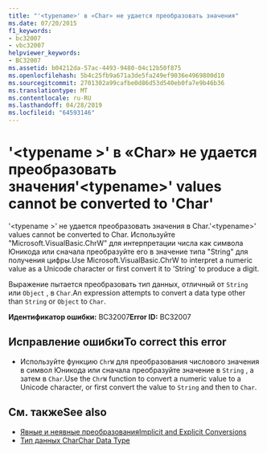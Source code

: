 ```yaml
---
title: "'<typename>' в «Char» не удается преобразовать значения"
ms.date: 07/20/2015
f1_keywords:
- bc32007
- vbc32007
helpviewer_keywords:
- BC32007
ms.assetid: b04212da-57ac-4493-9480-04c12b50f875
ms.openlocfilehash: 5b4c25fb9a671a3de5fa249ef9036e4969800d10
ms.sourcegitcommit: 2701302a99cafbe0d86d53d540eb0fa7e9b46b36
ms.translationtype: MT
ms.contentlocale: ru-RU
ms.lasthandoff: 04/28/2019
ms.locfileid: "64593146"
---
```

# <a name="typename-values-cannot-be-converted-to-char"></a><span data-ttu-id="88d58-102">'\<typename >' в «Char» не удается преобразовать значения</span><span class="sxs-lookup"><span data-stu-id="88d58-102">'\<typename>' values cannot be converted to 'Char'</span></span>
<span data-ttu-id="88d58-103">'\<typename >' не удается преобразовать значения в Char.</span><span class="sxs-lookup"><span data-stu-id="88d58-103">'\<typename>' values cannot be converted to Char.</span></span> <span data-ttu-id="88d58-104">Используйте "Microsoft.VisualBasic.ChrW" для интерпретации числа как символа Юникода или сначала преобразуйте его в значение типа "String" для получения цифры.</span><span class="sxs-lookup"><span data-stu-id="88d58-104">Use Microsoft.VisualBasic.ChrW to interpret a numeric value as a Unicode character or first convert it to 'String' to produce a digit.</span></span>  
  
 <span data-ttu-id="88d58-105">Выражение пытается преобразовать тип данных, отличный от `String` или `Object` , в `Char`.</span><span class="sxs-lookup"><span data-stu-id="88d58-105">An expression attempts to convert a data type other than `String` or `Object` to `Char`.</span></span>  
  
 <span data-ttu-id="88d58-106">**Идентификатор ошибки:** BC32007</span><span class="sxs-lookup"><span data-stu-id="88d58-106">**Error ID:** BC32007</span></span>  
  
## <a name="to-correct-this-error"></a><span data-ttu-id="88d58-107">Исправление ошибки</span><span class="sxs-lookup"><span data-stu-id="88d58-107">To correct this error</span></span>  
  
- <span data-ttu-id="88d58-108">Используйте функцию `ChrW` для преобразования числового значения в символ Юникода или сначала преобразуйте значение в `String` , а затем в `Char`.</span><span class="sxs-lookup"><span data-stu-id="88d58-108">Use the `ChrW` function to convert a numeric value to a Unicode character, or first convert the value to `String` and then to `Char`.</span></span>  
  
## <a name="see-also"></a><span data-ttu-id="88d58-109">См. также</span><span class="sxs-lookup"><span data-stu-id="88d58-109">See also</span></span>

- [<span data-ttu-id="88d58-110">Явные и неявные преобразования</span><span class="sxs-lookup"><span data-stu-id="88d58-110">Implicit and Explicit Conversions</span></span>](../../visual-basic/programming-guide/language-features/data-types/implicit-and-explicit-conversions.md)
- [<span data-ttu-id="88d58-111">Тип данных Char</span><span class="sxs-lookup"><span data-stu-id="88d58-111">Char Data Type</span></span>](../../visual-basic/language-reference/data-types/char-data-type.md)
